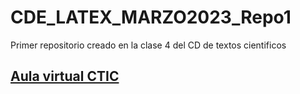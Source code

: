 # CDE_LATEX_MARZO2023_Repo1
Primer repositorio creado en la clase 4 del CD de textos cientificos

## [Aula virtual CTIC](https://www.ctic-virtual.uni.edu.pe/)
